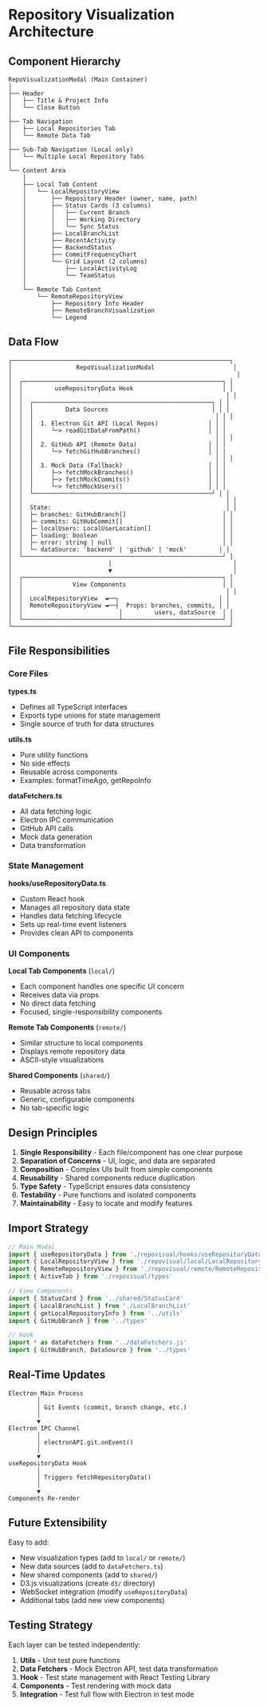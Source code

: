 # Repository Visualization Architecture

## Component Hierarchy

```
RepoVisualizationModal (Main Container)
│
├── Header
│   ├── Title & Project Info
│   └── Close Button
│
├── Tab Navigation
│   ├── Local Repositories Tab
│   └── Remote Data Tab
│
├── Sub-Tab Navigation (Local only)
│   └── Multiple Local Repository Tabs
│
└── Content Area
    │
    ├── Local Tab Content
    │   └── LocalRepositoryView
    │       ├── Repository Header (owner, name, path)
    │       ├── Status Cards (3 columns)
    │       │   ├── Current Branch
    │       │   ├── Working Directory
    │       │   └── Sync Status
    │       ├── LocalBranchList
    │       ├── RecentActivity
    │       ├── BackendStatus
    │       ├── CommitFrequencyChart
    │       └── Grid Layout (2 columns)
    │           ├── LocalActivityLog
    │           └── TeamStatus
    │
    └── Remote Tab Content
        └── RemoteRepositoryView
            ├── Repository Info Header
            ├── RemoteBranchVisualization
            └── Legend
```

## Data Flow

```
┌─────────────────────────────────────────────────────────────┐
│                  RepoVisualizationModal                      │
│                                                               │
│  ┌────────────────────────────────────────────────────────┐ │
│  │         useRepositoryData Hook                         │ │
│  │                                                         │ │
│  │  ┌──────────────────────────────────────────────────┐ │ │
│  │  │         Data Sources                             │ │ │
│  │  │                                                   │ │ │
│  │  │  1. Electron Git API (Local Repos)              │ │ │
│  │  │     └─> readGitDataFromPath()                   │ │ │
│  │  │                                                   │ │ │
│  │  │  2. GitHub API (Remote Data)                    │ │ │
│  │  │     └─> fetchGitHubBranches()                   │ │ │
│  │  │                                                   │ │ │
│  │  │  3. Mock Data (Fallback)                        │ │ │
│  │  │     ├─> fetchMockBranches()                     │ │ │
│  │  │     ├─> fetchMockCommits()                      │ │ │
│  │  │     └─> fetchMockUsers()                        │ │ │
│  │  └──────────────────────────────────────────────────┘ │ │
│  │                                                         │ │
│  │  State:                                                 │ │
│  │  ├─ branches: GitHubBranch[]                           │ │
│  │  ├─ commits: GitHubCommit[]                            │ │
│  │  ├─ localUsers: LocalUserLocation[]                    │ │
│  │  ├─ loading: boolean                                   │ │
│  │  ├─ error: string | null                               │ │
│  │  └─ dataSource: 'backend' | 'github' | 'mock'         │ │
│  └────────────────────────────────────────────────────────┘ │
│                           │                                  │
│                           ▼                                  │
│  ┌────────────────────────────────────────────────────────┐ │
│  │              View Components                           │ │
│  │                                                         │ │
│  │  LocalRepositoryView  ◄──┐                            │ │
│  │  RemoteRepositoryView ◄──┤  Props: branches, commits, │ │
│  │                           │         users, dataSource  │ │
│  └───────────────────────────┴────────────────────────────┘ │
└─────────────────────────────────────────────────────────────┘
```

## File Responsibilities

### Core Files

**types.ts**
- Defines all TypeScript interfaces
- Exports type unions for state management
- Single source of truth for data structures

**utils.ts**
- Pure utility functions
- No side effects
- Reusable across components
- Examples: formatTimeAgo, getRepoInfo

**dataFetchers.ts**
- All data fetching logic
- Electron IPC communication
- GitHub API calls
- Mock data generation
- Data transformation

### State Management

**hooks/useRepositoryData.ts**
- Custom React hook
- Manages all repository data state
- Handles data fetching lifecycle
- Sets up real-time event listeners
- Provides clean API to components

### UI Components

**Local Tab Components** (`local/`)
- Each component handles one specific UI concern
- Receives data via props
- No direct data fetching
- Focused, single-responsibility components

**Remote Tab Components** (`remote/`)
- Similar structure to local components
- Displays remote repository data
- ASCII-style visualizations

**Shared Components** (`shared/`)
- Reusable across tabs
- Generic, configurable components
- No tab-specific logic

## Design Principles

1. **Single Responsibility** - Each file/component has one clear purpose
2. **Separation of Concerns** - UI, logic, and data are separated
3. **Composition** - Complex UIs built from simple components
4. **Reusability** - Shared components reduce duplication
5. **Type Safety** - TypeScript ensures data consistency
6. **Testability** - Pure functions and isolated components
7. **Maintainability** - Easy to locate and modify features

## Import Strategy

```typescript
// Main Modal
import { useRepositoryData } from './repovisual/hooks/useRepositoryData'
import { LocalRepositoryView } from './repovisual/local/LocalRepositoryView'
import { RemoteRepositoryView } from './repovisual/remote/RemoteRepositoryView'
import { ActiveTab } from './repovisual/types'

// View Components
import { StatusCard } from '../shared/StatusCard'
import { LocalBranchList } from './LocalBranchList'
import { getLocalRepositoryInfo } from '../utils'
import { GitHubBranch } from '../types'

// Hook
import * as dataFetchers from '../dataFetchers.js'
import { GitHubBranch, DataSource } from '../types'
```

## Real-Time Updates

```
Electron Main Process
        │
        │ Git Events (commit, branch change, etc.)
        │
        ▼
Electron IPC Channel
        │
        │ electronAPI.git.onEvent()
        │
        ▼
useRepositoryData Hook
        │
        │ Triggers fetchRepositoryData()
        │
        ▼
Components Re-render
```

## Future Extensibility

Easy to add:
- New visualization types (add to `local/` or `remote/`)
- New data sources (add to `dataFetchers.ts`)
- New shared components (add to `shared/`)
- D3.js visualizations (create `d3/` directory)
- WebSocket integration (modify `useRepositoryData`)
- Additional tabs (add new view components)

## Testing Strategy

Each layer can be tested independently:

1. **Utils** - Unit test pure functions
2. **Data Fetchers** - Mock Electron API, test data transformation
3. **Hook** - Test state management with React Testing Library
4. **Components** - Test rendering with mock data
5. **Integration** - Test full flow with Electron in test mode
